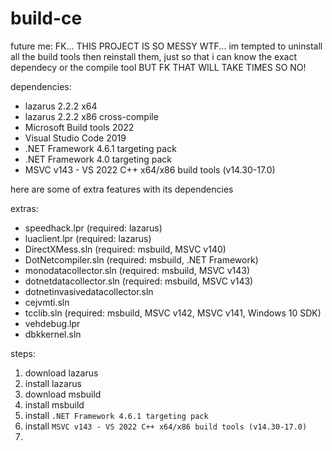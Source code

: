 # build-ce

future me: FK... THIS PROJECT IS SO MESSY WTF... im tempted to uninstall all the build tools then reinstall them, just so that i can know the exact dependecy or the compile tool BUT FK THAT WILL TAKE TIMES SO NO!

dependencies:
- lazarus 2.2.2 x64
- lazarus 2.2.2 x86 cross-compile
- Microsoft Build tools 2022
- Visual Studio Code 2019
- .NET Framework 4.6.1 targeting pack
- .NET Framework 4.0 targeting pack
- MSVC v143 - VS 2022 C++ x64/x86 build tools (v14.30-17.0)

here are some of extra features with its dependencies

extras:
- speedhack.lpr (required: lazarus)
- luaclient.lpr (required: lazarus)
- DirectXMess.sln (required: msbuild, MSVC v140)
- DotNetcompiler.sln (required: msbuild, .NET Framework)
- monodatacollector.sln (required: msbuild, MSVC v143)
- dotnetdatacollector.sln (required: msbuild, MSVC v143)
- dotnetinvasivedatacollector.sln
- cejvmti.sln
- tcclib.sln (required: msbuild, MSVC v142, MSVC v141, Windows 10 SDK)
- vehdebug.lpr
- dbkkernel.sln

steps:
1. download lazarus
2. install lazarus
3. download msbuild
4. install msbuild
5. install `.NET Framework 4.6.1 targeting pack`
6. install `MSVC v143 - VS 2022 C++ x64/x86 build tools (v14.30-17.0)`
7.  

